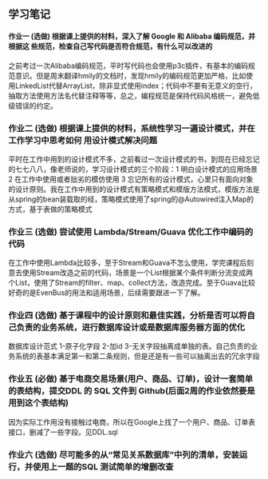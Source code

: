 **学习笔记**
-----
#### 作业一 (选做) 根据课上提供的材料，深入了解 Google 和 Alibaba 编码规范，并根据这 些规范，检查自己写代码是否符合规范，有什么可以改进的
之前考过一次Alibaba编码规范，平时写代码也会使用p3c插件，有基本的编码规范意识。但是周末翻译hmily的文档时，发现hmily的编码规范更加严格，比如使用LinkedList代替ArrayList，除非显式使用index；代码中不要有无意义的空行，抽取方法使用方法名代替注释等等，总之，编程规范是保持代码风格统一，避免低级错误的约定。

### 作业二 (选做) 根据课上提供的材料，系统性学习一遍设计模式，并在工作学习中思考如何 用设计模式解决问题
平时在工作中用到的设计模式不多，之前看过一次设计模式的书，到现在已经忘记的七七八八，像老师说的，学习设计模式的三个阶段：1 明白设计模式的应用场景 2 在工作中使用或者拙劣的模仿使用 3 忘记所有的设计模式，心里只有面向对象的设计原则。我在工作中用到的设计模式有策略模式和模版方法模式，模版方法是从spring的bean装载取的经，策略模式使用了spring的@Autowired注入Map<interface>的方式，基于表做的策略模式

### 作业三 (选做) 尝试使用 Lambda/Stream/Guava 优化工作中编码的代码
在工作中使用Lambda比较多，至于Stream和Guava不怎么使用，学完课程后刻意去使用Stream改造之前的代码，场景是一个List根据某个条件判断分流变成两个List，使用了Stream的filter、map、collect方法，改造完成。至于Guava比较好奇的是EvenBus的用法和适用场景，后续需要跟进一下了解。

### 作业四 (选做) 基于课程中的设计原则和最佳实践，分析是否可以将自己负责的业务系统，进行数据库设计或是数据库服务器方面的优化
数据库设计范式 1-原子化字段 2-加id 3-无关字段抽离成单独的表。自己负责的业务系统的表基本满足第一和第二条规则，但是还是有一些可以抽离出去的冗余字段

### 作业五 (必做) 基于电商交易场景(用户、商品、订单)，设计一套简单的表结构，提交DDL 的 SQL 文件到 Github(后面2周的作业依然要是用到这个表结构)
因为实际工作用没有接触过电商，所以在Google上找了一个用户、商品、订单表接口，删减了一些字段。见DDL.sql

### 作业六 (选做) 尽可能多的从“常见关系数据库”中列的清单，安装运行，并使用上一题的SQL 测试简单的增删改查

